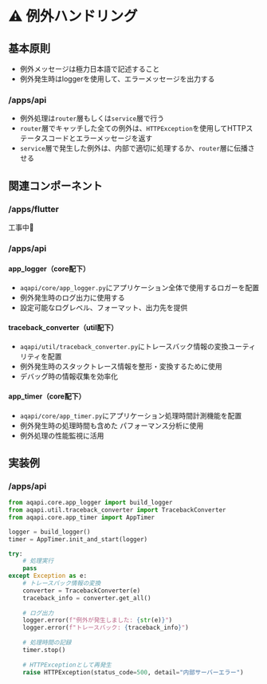 # ⚠️ 例外ハンドリング

## 基本原則
- 例外メッセージは極力日本語で記述すること
- 例外発生時はloggerを使用して、エラーメッセージを出力する

### /apps/api
- 例外処理は`router`層もしくは`service`層で行う
- `router`層でキャッチした全ての例外は、`HTTPException`を使用してHTTPステータスコードとエラーメッセージを返す
- `service`層で発生した例外は、内部で適切に処理するか、`router`層に伝播させる

## 関連コンポーネント

### /apps/flutter
工事中🚧

### /apps/api
#### app_logger（core配下）
- `aqapi/core/app_logger.py`にアプリケーション全体で使用するロガーを配置
- 例外発生時のログ出力に使用する
- 設定可能なログレベル、フォーマット、出力先を提供

#### traceback_converter（util配下）
- `aqapi/util/traceback_converter.py`にトレースバック情報の変換ユーティリティを配置
- 例外発生時のスタックトレース情報を整形・変換するために使用
- デバッグ時の情報収集を効率化

#### app_timer（core配下）
- `aqapi/core/app_timer.py`にアプリケーション処理時間計測機能を配置
- 例外発生時の処理時間も含めた パフォーマンス分析に使用
- 例外処理の性能監視に活用

## 実装例

### /apps/api
```python
from aqapi.core.app_logger import build_logger
from aqapi.util.traceback_converter import TracebackConverter
from aqapi.core.app_timer import AppTimer

logger = build_logger()
timer = AppTimer.init_and_start(logger)

try:
    # 処理実行
    pass
except Exception as e:
    # トレースバック情報の変換
    converter = TracebackConverter(e)
    traceback_info = converter.get_all()
    
    # ログ出力
    logger.error(f"例外が発生しました: {str(e)}")
    logger.error(f"トレースバック: {traceback_info}")
    
    # 処理時間の記録
    timer.stop()
    
    # HTTPExceptionとして再発生
    raise HTTPException(status_code=500, detail="内部サーバーエラー")
```
